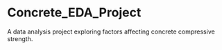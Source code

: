 # Concrete_EDA_Project
 A data analysis project exploring factors affecting concrete compressive strength.
